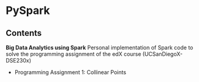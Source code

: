 # PySpark
## Contents

**Big Data Analytics using Spark**
Personal implementation of Spark code to solve the programming assignment of the edX course (UCSanDiegoX-DSE230x)
- Programming Assignment 1: Collinear Points
